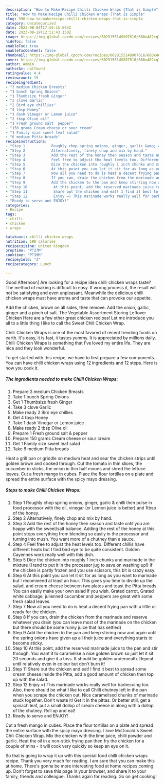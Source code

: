```yaml
---
description: "How to Make|Recipe Chilli Chicken Wraps {That is Simple"
title: "How to Make|Recipe Chilli Chicken Wraps {That is Simple"
slug: 996-how-to-makerecipe-chilli-chicken-wraps-that-is-simple
category: Uncategorized
date: 2023-08-04T17:50:15.094Z
date: 2023-09-19T12:51:43.150Z
image: https://img-global.cpcdn.com/recipes/6029155149807616/680x482cq70/chilli-chicken-wraps-recipe-main-photo.jpg
hideToc: false
enableToc: true
enableTocContent: false
thumbnail: https://img-global.cpcdn.com/recipes/6029155149807616/680x482cq70/chilli-chicken-wraps-recipe-main-photo.jpg
cover: https://img-global.cpcdn.com/recipes/6029155149807616/680x482cq70/chilli-chicken-wraps-recipe-main-photo.jpg
author: Admin
authorAv: notfound
ratingvalue: 4.4
reviewcount: 15
recipeingredient:
- "3 medium Chicken Breasts"
- "1 bunch Spring Onions"
- "1 Thumbsize fresh Ginger"
- "3 clove Garlic"
- "2 Bird eye chillies"
- "4 tbsp Honey"
- "1 dash Vinegar or Lemon juice"
- "2 tbsp Olive oil"
- "1 Fresh ground salt  pepper"
- "150 grams Cream cheese or sour cream"
- "1 Family size sweet leaf salad"
- "6 medium Pitta breads"
recipeinstructions:
- "Step 1            Roughly chop spring onions, ginger, garlic &amp; chilli then pulse in food processor with the oil, vinegar (or Lemon juice is better) and 1tbsp of the honey."
- "Step 2            Alternatively, finely chop and mix by hand."
- "Step 3            Add the rest of the honey then season and taste until you are happy with the sweet/salt balance. Adding the rest of the honey at this point stops everything from blending so easily in the processor and turning into mush. You want more of a chutney than a sauce."
- "Step 4            Feel free to adjust the heat levels too. Different chillis have different heats but I find bird eye to be quite consistent. Golden Cayennes work really well with this dish."
- "Step 5            Dice the chicken into roughly 1 inch chunks and marinade in the mixture (I tend to put it in the processor jug to save on washing up!) If the chicken is partly frozen and you use scissors, this bit is crazy easy."
- "Step 6            At this point you can let it sit for as long as you want to marinade but I recommend at least an hour. This gives you time to divide up the salad, and cream cheese between two plates and toast the Pitta breads. You can easily make your own salad if you wish. Grated carrot, Grated white cabbage, julienned cucumber and peppers are great with some fresh salad leaves."
- "Step 7            Now all you need to do is heat a decent frying pan with a little oil ready for the chicken."
- "Step 8            If you can, drain the chicken from the marinade and reserve whatever you drain (you can leave most of the marinade on the chicken but there should be some runny juice that has settled)"
- "Step 9            Add the chicken to the pan and keep stirring now and again until the spring onions have given up all their juice and everything starts to become sticky."
- "Step 10            At this point, add the reserved marinade juice to the pan and stir through. You want it to caramelise a nice golden brown so just let it sit 20 seconds and give it a toss. It should be golden underneath. Repeat until relatively even in colour but don&#39;t burn it!"
- "Step 11            Share out the chicken and eat! I find it best to spread some cream cheese inside the Pitta, add a good amount of chicken then top up with the salad."
- "Step 12            Enjoy =) This marinade works really well for barbecuing too. Also, there should be what I like to call Chilli chutney left in the pan when you scrape the chicken out. Nice caramelised chunks of marinade stuck together. Don&#39;t waste it! Get it in the pittas. Or better still, get a spinach leaf, put a small dollop of cream cheese in along with a dollop of the chutney. Roll up and eat!"
- "Ready to serve and ENJOY!"
categories:
- Recipe
tags:
- chilli
- chicken
- wraps

katakunci: chilli chicken wraps 
nutrition: 190 calories
recipecuisine: United Kingdom
preptime: "PT27M"
cooktime: "PT39M"
recipeyield: "3"
recipecategory: Lunch

---
```



Good Afternoon| Are looking for a recipe idea chilli chicken wraps taste? The method of making is difficult to easy. If wrong process it, the result will not be satisfying and even unpleasant. Meanwhile the delicious chilli chicken wraps must have aroma and taste that can provoke our appetite.





Add the chicken, brown on all sides, then remove. Add the onion, garlic, ginger and a pinch of salt. The Vegetable Assortment Storing Leftover Chicken Here are a few other great chicken recipes! Let me introduce you all to a little thing I like to call the Sweet Chili Chicken Wrap.

Chilli Chicken Wraps is one of the most favored of recent trending foods on earth. It's easy, it is fast, it tastes yummy. It is appreciated by millions daily. Chilli Chicken Wraps is something that I've loved my entire life. They are nice and they look wonderful.


To get started with this recipe, we have to first prepare a few components. You can have chilli chicken wraps using 12 ingredients and 12 steps. Here is how you cook it.

<!--inarticleads1-->

##### The ingredients needed to make Chilli Chicken Wraps:

1. Prepare 3 medium Chicken Breasts
1. Take 1 bunch Spring Onions
1. Get 1 Thumbsize fresh Ginger
1. Take 3 clove Garlic
1. Make ready 2 Bird eye chillies
1. Get 4 tbsp Honey
1. Take 1 dash Vinegar or Lemon juice
1. Make ready 2 tbsp Olive oil
1. Prepare 1 Fresh ground salt &amp; pepper
1. Prepare 150 grams Cream cheese or sour cream
1. Get 1 Family size sweet leaf salad
1. Take 6 medium Pitta breads


Heat a grill pan or griddle on medium heat and sear the chicken strips until golden brown and cooked through. Cut the tomato in thin slices, the cucumber in sticks, the onion in thin half moons and shred the lettuce leaves. Cut a fresh mango in cubes. Place the flour tortillas on a plate and spread the entire surface with the spicy mayo dressing. 

<!--inarticleads2-->

##### Steps to make Chilli Chicken Wraps:

1. Step 1            Roughly chop spring onions, ginger, garlic &amp; chilli then pulse in food processor with the oil, vinegar (or Lemon juice is better) and 1tbsp of the honey.
1. Step 2            Alternatively, finely chop and mix by hand.
1. Step 3            Add the rest of the honey then season and taste until you are happy with the sweet/salt balance. Adding the rest of the honey at this point stops everything from blending so easily in the processor and turning into mush. You want more of a chutney than a sauce.
1. Step 4            Feel free to adjust the heat levels too. Different chillis have different heats but I find bird eye to be quite consistent. Golden Cayennes work really well with this dish.
1. Step 5            Dice the chicken into roughly 1 inch chunks and marinade in the mixture (I tend to put it in the processor jug to save on washing up!) If the chicken is partly frozen and you use scissors, this bit is crazy easy.
1. Step 6            At this point you can let it sit for as long as you want to marinade but I recommend at least an hour. This gives you time to divide up the salad, and cream cheese between two plates and toast the Pitta breads. You can easily make your own salad if you wish. Grated carrot, Grated white cabbage, julienned cucumber and peppers are great with some fresh salad leaves.
1. Step 7            Now all you need to do is heat a decent frying pan with a little oil ready for the chicken.
1. Step 8            If you can, drain the chicken from the marinade and reserve whatever you drain (you can leave most of the marinade on the chicken but there should be some runny juice that has settled)
1. Step 9            Add the chicken to the pan and keep stirring now and again until the spring onions have given up all their juice and everything starts to become sticky.
1. Step 10            At this point, add the reserved marinade juice to the pan and stir through. You want it to caramelise a nice golden brown so just let it sit 20 seconds and give it a toss. It should be golden underneath. Repeat until relatively even in colour but don&#39;t burn it!
1. Step 11            Share out the chicken and eat! I find it best to spread some cream cheese inside the Pitta, add a good amount of chicken then top up with the salad.
1. Step 12            Enjoy =) This marinade works really well for barbecuing too. Also, there should be what I like to call Chilli chutney left in the pan when you scrape the chicken out. Nice caramelised chunks of marinade stuck together. Don&#39;t waste it! Get it in the pittas. Or better still, get a spinach leaf, put a small dollop of cream cheese in along with a dollop of the chutney. Roll up and eat!
1. Ready to serve and ENJOY!

Cut a fresh mango in cubes. Place the flour tortillas on a plate and spread the entire surface with the spicy mayo dressing. I love McDonald&#39;s Sweet Chili Chicken Wrap. Mix the chicken with the lime juice, chilli powder and garlic. Heat the oil in a non-stick frying pan then fry the chicken for a couple of mins - it will cook very quickly so keep an eye on it. 

So that is going to wrap it up with this special food chilli chicken wraps recipe. Thank you very much for reading. I am sure that you can make this at home. There's gonna be more interesting food at home recipes coming up. Don't forget to save this page in your browser, and share it to your family, friends and colleague. Thanks again for reading. Go on get cooking!
